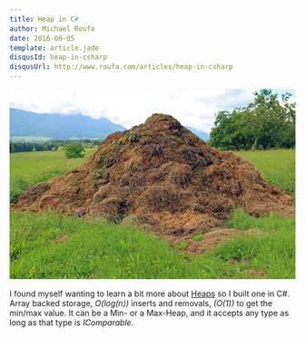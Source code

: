 ```yaml
---
title: Heap in C#
author: Michael Roufa
date: 2016-06-05
template: article.jade
disqusId: heap-in-csharp
disqusUrl: http://www.roufa.com/articles/heap-in-csharp
---
```

![What a heap.](dung-406217_960_720.jpg)

I found myself wanting to learn a bit more about [Heaps](https://en.wikipedia.org/wiki/Heap_%28data_structure%29) so I built one in C#. 
Array backed storage, *O(log(n))* inserts and removals, *(O(1))* to get the min/max value. 
It can be a Min- or a Max-Heap, and it accepts any type as long as that type is *IComparable*.
&nbsp;<br>

<script src="https://gist.github.com/roufamatic/ee7e11469809f2b276c0d3dc6b8dd80b.js"></script>
